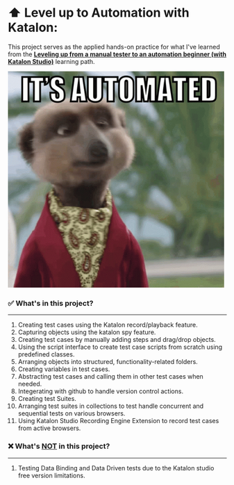 # ⬆️ Level up to Automation with Katalon:

This project serves as the applied hands-on practice for what I've learned from the [**Leveling up from a manual tester to an automation beginner (with Katalon Studio)**](https://academy.katalon.com/learning-path/fresher-automation-engineer/) learning path.

![It's Automated!](image.png)

### ✅ What's in this project?

<hr>

1. Creating test cases using the Katalon record/playback feature.
2. Capturing objects using the katalon spy feature.
3. Creating test cases by manually adding steps and drag/drop objects.
4. Using the script interface to create test case scripts from scratch using predefined classes.
5. Arranging objects into structured, functionality-related folders.
6. Creating variables in test cases.
7. Abstracting test cases and calling them in other test cases when needed.
8. Integerating with github to handle version control actions.
9. Creating test Suites.
10. Arranging test suites in collections to test handle concurrent and sequential tests on various browsers.
11. Using Katalon Studio Recording Engine Extension to record test cases from active browsers.


### ❌ What's <u>NOT</u> in this project?

<hr>

1. Testing Data Binding and Data Driven tests due to the Katalon studio free version limitations.
